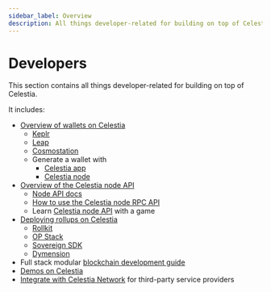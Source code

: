 ```yaml
---
sidebar_label: Overview
description: All things developer-related for building on top of Celestia.
---
```


# Developers

This section contains all things developer-related for building on top
of Celestia.

It includes:

- [Overview of wallets on Celestia](../../developers/wallets/)
  - [Keplr](../../developers/keplr/)
  - [Leap](../../developers/leap)
  - [Cosmostation](../../developers/cosmostation/)
  - Generate a wallet with
    - [Celestia app](../../developers/celestia-app-wallet/)
    - [Celestia node](../../developers/celestia-node-key/)
- [Overview of the Celestia node API](../../developers/node-api/)
  - [Node API docs](/api/v0.11.0-rc12)
  - [How to use the Celestia node RPC API](../../developers/node-tutorial/)
  - Learn [Celestia node API](../../developers/prompt-scavenger/) with a game
- [Deploying rollups on Celestia](../../developers/rollup-overview/)
  - [Rollkit](../../developers/rollkit/)
  - [OP Stack](../../category/optimism/)
  - [Sovereign SDK](https://github.com/Sovereign-Labs/sovereign-sdk/tree/stable/examples/demo-rollup#demo-rollup)
  - [Dymension](https://dymension.xyz/)
- Full stack modular [blockchain development guide](../../developers/full-stack-modular-development-guide/)
- [Demos on Celestia](../../developers/demos/)
- [Integrate with Celestia Network](../../developers/integrate-celestia/)
  for third-party service providers
